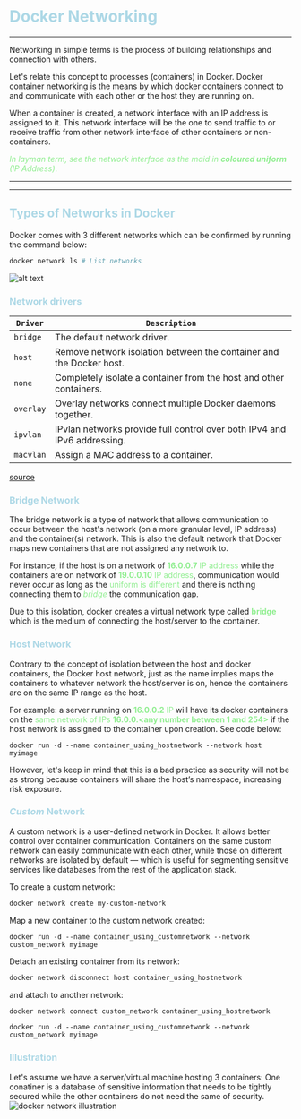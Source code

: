 # <span style='color:lightblue'>Docker Networking
___
Networking in simple terms is the process of building relationships and connection with others.

Let's relate this concept to processes (containers) in Docker.
Docker container networking is the means by which docker containers connect to and communicate with each other or the host they are running on.

When a container is created, a network interface with an IP address is assigned to it. This network interface will be the one to send traffic to or receive traffic from other network interface of other containers or non-containers.

<span style='color:lightgreen'>_In layman term, see the network interface as the maid in __coloured uniform__ (IP Address)_.

___

___
## <span style='color:lightblue'>Types of Networks in Docker

Docker comes with 3 different networks which can be confirmed by running the command below:
```bash
docker network ls # List networks
```
![alt text](image-1.png)

### <span style='color:lightblue'>Network drivers
| <code>Driver | <code>Description|
| --- | --- |
<code>bridge	| The default network driver.
<code>host	| Remove network isolation between the container and the Docker host.
<code>none	|Completely isolate a container from the host and other containers.
<code>overlay	| Overlay networks connect multiple Docker daemons together.
<code>ipvlan	| IPvlan networks provide full control over both IPv4 and IPv6 addressing.
<code>macvlan	| Assign a MAC address to a container.
[source](https://docs.docker.com/engine/network/drivers/)


### <span style='color:lightblue'>Bridge Network</span>
The bridge network is a type of network that allows communication to occur between the host's network (on a more granular level, IP address) and the container(s) network. This is also the default network that Docker maps new containers that are not assigned any network to.

For instance, if the host is on a network of <span style='color:lightgreen'>__16.0.0.7__ IP address </span> while the containers are on network of <span style='color:lightgreen'>__19.0.0.10__ IP address</span>, communication would never occur as long as the <span style='color:lightgreen'>uniform is different</span> and there is nothing connecting them to <span style='color:lightgreen'>_bridge_</span> the communication gap.

Due to this isolation, docker creates a virtual network type called <span style='color:lightgreen'>__bridge__</span> which is the medium of connecting the host/server to the container.

### <span style='color:lightblue'>Host Network
Contrary to the concept of isolation between the host and docker containers, the Docker host network, just as the name implies maps the containers to whatever network the host/server is on, hence the containers are on the same IP range as the host.

For example: a server running on<span style='color:lightgreen'> __16.0.0.2__ IP </span> will have its docker containers on the <span style='color:lightgreen'>same network of IPs __16.0.0.<any number between 1 and 254>__</span> if the host network is assigned to the container upon creation. See code below:

```
docker run -d --name container_using_hostnetwork --network host myimage
```

However, let's keep in mind that this is a bad practice as security will not be as strong because containers will share the host’s namespace, increasing risk exposure.

### <span style='color:lightblue'>_Custom_ Network
A custom network is a user-defined network in Docker. It allows better control over container communication. Containers on the same custom network can easily communicate with each other, while those on different networks are isolated by default — which is useful for segmenting sensitive services like databases from the rest of the application stack. 

To create a custom network:
```bash
docker network create my-custom-network
```

Map a new container to the custom network created:

```
docker run -d --name container_using_customnetwork --network custom_network myimage
```

Detach an existing container from its network:
```bash
docker network disconnect host container_using_hostnetwork
```
and attach to another network:
```bash
docker network connect custom_network container_using_hostnetwork
```

```
docker run -d --name container_using_customnetwork --network custom_network myimage 
```

### <span style='color:lightblue'>Illustration
Let's assume we have a server/virtual machine hosting 3 containers:
One conatiner is a database of sensitive information that needs to be tightly secured while the other containers do not need the same of security.
![docker network illustration](image-4.png)
